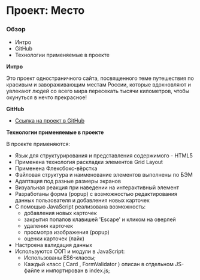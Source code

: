 # Проект: Место

### Обзор
* Интро
* GitHub
* Технологии применяемые в проекте

**Интро**

Это проект одностраничного сайта, посвященного теме путешествия по красивым и завораживающим местам России, которые вдохновляют и увлекают людей со всего мира пересекать тысячи километров, чтобы окунуться в нечто прекрасное!

**GitHub**

* [Ссылка на проект в GitHub](https://azizjp.github.io/mesto/)

**Технологии применяемые в проекте**

В проекте применяются:
* Язык для структурирования и представления содержимого - HTML5
* Применена технология раскладки элементов Grid Layout
* Применена Флексбокс-вёрстка
* Файловая структура и наименование элементов выполнены по БЭМ
* Адаптация под разные размеры экранов
* Визуальная реакция при наведении на интерактивный элемент
* Разработаны форма (popup) с возможностью редактирования данных пользователя и добавления новых карточек
* С помощью JavaScript реализована возможность:
  - добавления новых карточек
  - закрытия попапов клавишей 'Escape' и кликом на оверлей
  - удаления карточек
  - просмотра изображения (popup)
  - оценки карточек (лайк)
* Настроена валидация данных
* Используются ООП и модули в JavaScript:
  - Использованы ES6-классы;
  - Каждый класс ( Card , FormValidator ) описан в отдельном JS-файле и импортирован в index.js;
